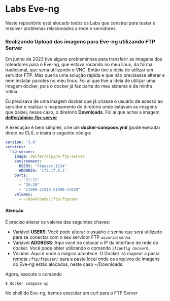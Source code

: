# Labs Eve-ng
Neste repositório está alocado todos os Labs que construí para testar e resolver problemas relacionados a rede e servidores.

### Realizando Upload das imagens para Eve-ng utilizando FTP Server
Em junho de 2023 tive alguns probleminhas para transferir as imagens dos roteadores para o Eve-ng, que estava rodando no meu linux, da forma tradicional, que seria utilizando o VNC. Então tive a ideia de utilizar um servidor FTP. Mas queria uma solução rápida e que não precisasse alterar e nem instalar pacotes no meu linux. Foi aí que tive a ideia de utilizar uma imagem docker, pois o docker já faz parte do meu sistema e da minha rotina.

Eu precisava de uma imagem docker que já criasse o usuário de acesso ao servidor e realizar o mapeamento do diretório onde estavam as imagens que baixei, nesse caso, o diretório **Downloads**. Foi aí que achei a imagem [**delfer/alpine-ftp-server**](https://hub.docker.com/r/delfer/alpine-ftp-server)

A execução é bem simples, crie um **docker-compose.yml** (pode executar direto na CLI), e insira o seguinte código:

```yml
version: '3.8'
services:
  ftp-server:
    image: delfer/alpine-ftp-server
    environment:
      USERS: "ftpuser|1234"
      ADDRESS: '172.17.0.1'
    ports:
      - "21:21"
      - "20:20"
      - "21000-21010:21000-21010"
    volumes:
      - ~/Downloads:/ftp/ftpuser
```

#### Atenção
É preciso alterar os valores das seguintes chaves:
- Variável **USERS**: Você pode alterar o usuário e senha que será utilizado para se conectar com o seu servidor FTP ```usuario|senha```
- Variável **ADDRESS**: Aqui você ira colocar o IP da interface de rede do docker. Você pode obter utilizando o comando ```ifconfig docker0```.
- Volume: Aqui é onde a mágica acontece. O Docker irá mapear a pasta remota ```/ftp/ftpuser/``` para a pasta local onde os arquivos de imagens do Eve-ng estão alocados, neste caso ~/Downloads.

Agora, execute o comando
```shell
$ docker compose up
```

No shell do Eve-ng, iremos executar um curl para o FTP Server
